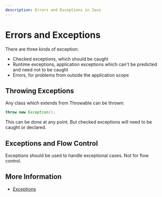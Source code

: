 ```yaml
---
description: Errors and Exceptions in Java
---
```


# Errors and Exceptions

There are three kinds of exception:

* Checked exceptions, which should be caught
* Runtime exceptions, application exceptions which can't be predicted and need not to be caught
* Errors, for problems from outside the application scope

## Throwing Exceptions

Any class which extends from Throwable can be thrown:

```java
throw new Exception();
```

This can be done at any point. But checked exceptions will need to be caught or declared.

## Exceptions and Flow Control

Exceptions should be used to handle exceptional cases. Not for flow control.

## More Information

* [Exceptions](https://docs.oracle.com/javase/tutorial/essential/exceptions/index.html)

